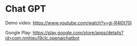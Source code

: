 # Chat GPT

Demo video: https://www.youtube.com/watch?v=gi-R4l0t70I

Google Play: https://play.google.com/store/apps/details?id=com.nmhieu19clc.openaichatbot
